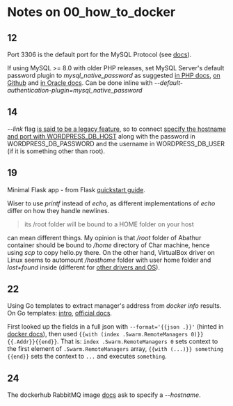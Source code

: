 # Notes on 00_how_to_docker

## 12

Port 3306 is the default port for the MySQL Protocol (see [docs](https://dev.mysql.com/doc/mysql-port-reference/en/mysql-ports-reference-tables.html)).

If using MySQL >= 8.0 with older PHP releases, set MySQL Server's default password plugin to *mysql_native_password* as suggested [in PHP docs](https://www.php.net/manual/en/ref.pdo-mysql.php), [on Github](https://github.com/docker-library/mysql/issues/454) and [in Oracle docs](https://docs.oracle.com/cd/E17952_01/mysql-8.0-en/upgrading-from-previous-series.html). Can be done inline with *--default-authentication-plugin=mysql_native_password*

## 14

*--link* flag [is said to be a legacy feature](https://docs.docker.com/network/links/), so to connect [specify the hostname and port with WORDPRESS_DB_HOST](https://hub.docker.com/_/wordpress/) along with the password in WORDPRESS_DB_PASSWORD and the username in WORDPRESS_DB_USER (if it is something other than root).

## 19

Minimal Flask app - from Flask [quickstart guide](https://flask.palletsprojects.com/en/1.1.x/quickstart/).

Wiser to use *printf* instead of *echo*, as different implementations of *echo* differ on how they handle newlines.

>its /root folder will be bound to a HOME folder on your host

can mean different things. My opinion is that */root* folder of Abathur container should be bound to */home* directory of Char machine, hence using *scp* to copy hello.py there. On the other hand, VirtualBox driver on Linux seems to automount */hosthome* folder with user home folder and *lost+found* inside (different for [other drivers and OS](https://access.redhat.com/documentation/en-us/red_hat_container_development_kit/3.0/html/getting_started_guide/host-folders)).

## 22

Using Go templates to extract manager's address from *docker info* results. On Go templates: [intro](https://blog.container-solutions.com/docker-inspect-template-magic), [official docs](https://golang.org/pkg/text/template/).

First looked up the fields in a full json with `--format='{{json .}}'` (hinted in [docker docs](https://docs.docker.com/config/formatting/#hint)), then used `{{with (index .Swarm.RemoteManagers 0)}}{{.Addr}}{{end}}`. That is: `index .Swarm.RemoteManagers 0` sets context to the first element of `.Swarm.RemoteManagers` array, `{{with (...)}} something {{end}}` sets the context to `...` and executes `something`.

## 24

The dockerhub RabbitMQ image [docs](https://hub.docker.com/_/rabbitmq/) ask to specify a *--hostname*.
